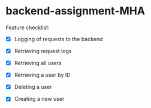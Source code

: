 # backend-assignment-MHA

Feature checklist:
- [x] Logging of requests to the backend
- [x] Retrieving request logs
- [x] Retrieving all users
- [x] Retrieving a user by ID
- [x] Deleting a user
- [x] Creating a new user

